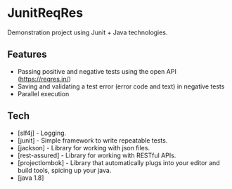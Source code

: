 <h1 class="code-line" data-line-start=0 data-line-end=1 ><a id="JunitReqRes_0"></a>JunitReqRes</h1>
<p class="has-line-data" data-line-start="2" data-line-end="3">Demonstration project using Junit + Java technologies.</p>
<h2 class="code-line" data-line-start=4 data-line-end=5 ><a id="Features_4"></a>Features</h2>
<ul>
<li class="has-line-data" data-line-start="6" data-line-end="7">Passing positive and negative tests using the open API (<a href="https://reqres.in/">https://reqres.in/</a>)</li>
<li class="has-line-data" data-line-start="7" data-line-end="9">Saving and validating a test error (error code and text) in negative tests</li>
<li class="has-line-data" data-line-start="7" data-line-end="9">Parallel execution</li>
</ul>
<h2 class="code-line" data-line-start=9 data-line-end=10 ><a id="Tech_9"></a>Tech</h2>
<ul>
<li class="has-line-data" data-line-start="11" data-line-end="12">[slf4j] - Logging.</li>
<li class="has-line-data" data-line-start="12" data-line-end="13">[junit] - Simple framework to write repeatable tests.</li>
<li class="has-line-data" data-line-start="13" data-line-end="14">[jackson] - Library for working with json files.</li>
<li class="has-line-data" data-line-start="14" data-line-end="15">[rest-assured] - Library for working with RESTful APIs.</li>
<li class="has-line-data" data-line-start="15" data-line-end="16">[projectlombok] - Library that automatically plugs into your editor and build tools, spicing up your java.</li>
<li class="has-line-data" data-line-start="16" data-line-end="17">[java 1.8]</li>
</ul>
